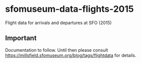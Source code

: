 # sfomuseum-data-flights-2015

 Flight data for arrivals and departures at SFO (2015) 

## Important

Documentation to follow. Until then please consult https://millsfield.sfomuseum.org/blog/tags/flightdata for details.
